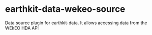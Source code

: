 # earthkit-data-wekeo-source
Data source plugin for earthkit-data. It allows accessing data from the WEkEO HDA API
